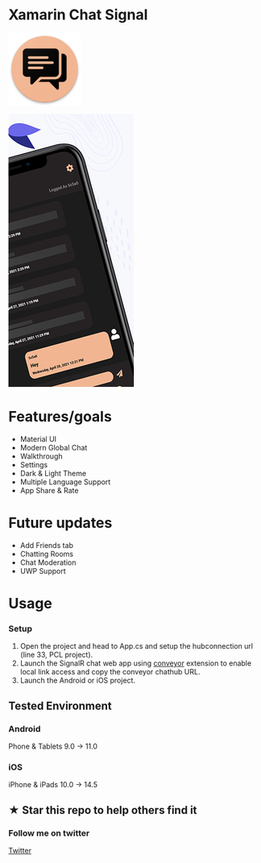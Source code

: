 # Xamarin Chat Signal

![Xamarin Chat Signal Icon](docs/icon.png)

![Xamarin Chat Signal Icon](docs/ios.png)

# Features/goals
- Material UI
- Modern Global Chat
- Walkthrough
- Settings
- Dark & Light Theme
- Multiple Language Support
- App Share & Rate

# Future updates
- Add Friends tab
- Chatting Rooms
- Chat Moderation
- UWP Support

# Usage

### Setup
1. Open the project and head to App.cs and setup the hubconnection url (line 33, PCL project).
2. Launch the SignalR chat web app using [conveyor](https://conveyor.cloud?utm_source=conveyor&utm_medium=linkshare&utm_campaign=conveyor) extension to enable local link access and copy the conveyor chathub URL.
3. Launch the Android or iOS project.

## Tested Environment

### Android
Phone & Tablets
9.0 -> 11.0
### iOS
iPhone & iPads
10.0 -> 14.5

## ★ Star this repo to help others find it

### Follow me on twitter
[Twitter](https://twitter.com/jihadkhawaja)
